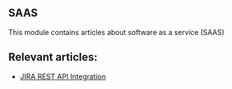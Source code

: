 ## SAAS

This module contains articles about software as a service (SAAS)

## Relevant articles:

- [JIRA REST API Integration](https://www.baeldung.com/jira-rest-api)
